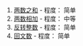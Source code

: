 1. [两数之和](two_num.py) - 程度： 简单
2. [两数相加](two_num_plus.py) - 程度： 中等
3. [反转整数](reverse_int.py) - 程度： 简单
4. [回文数](isPalindrome.py) - 程度： 简单

